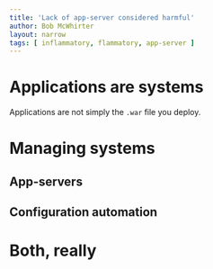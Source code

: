 ```yaml
---
title: 'Lack of app-server considered harmful'
author: Bob McWhirter
layout: narrow 
tags: [ inflammatory, flammatory, app-server ]
---
```


# Applications are systems

Applications are not simply the `.war` file you deploy.


# Managing systems

## App-servers

## Configuration automation

# Both, really


